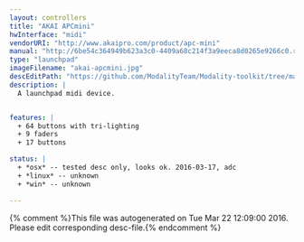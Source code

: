 ```yaml
---
layout: controllers
title: "AKAI APCmini"
hwInterface: "midi"
vendorURI: "http://www.akaipro.com/product/apc-mini"
manual: "http://6be54c364949b623a3c0-4409a68c214f3a9eeca8d0265e9266c0.r0.cf2.rackcdn.com/990/documents/APC%20mini%20-%20User%20Guide%20-%20v1.0.pdf"
type: "launchpad"
imageFilename: "akai-apcmini.jpg"
descEditPath: "https://github.com/ModalityTeam/Modality-toolkit/tree/master/Modality/MKtlDescriptions//akai-apcmini.desc.scd"
description: |
  A launchpad midi device.


features: |
  + 64 buttons with tri-lighting
  + 9 faders
  + 17 buttons

status: |
  + *osx* -- tested desc only, looks ok. 2016-03-17, adc
  + *linux* -- unknown
  + *win* -- unknown

---
```

{% comment %}This file was autogenerated on Tue Mar 22 12:09:00 2016. Please edit corresponding desc-file.{% endcomment %}